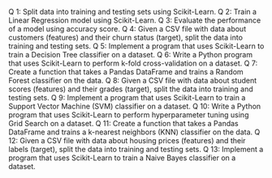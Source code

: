 Q 1: Split data into training and testing sets using Scikit-Learn.
Q 2: Train a Linear Regression model using Scikit-Learn.
Q 3: Evaluate the performance of a model using accuracy score.
Q 4: Given a CSV file with data about customers (features) and their churn status (target), split the data into training and testing sets.
Q 5: Implement a program that uses Scikit-Learn to train a Decision Tree classifier on a dataset.
Q 6: Write a Python program that uses Scikit-Learn to perform k-fold cross-validation on a dataset.
Q 7: Create a function that takes a Pandas DataFrame and trains a Random Forest classifier on the data.
Q 8: Given a CSV file with data about student scores (features) and their grades (target), split the data into training and testing sets.
Q 9: Implement a program that uses Scikit-Learn to train a Support Vector Machine (SVM) classifier on a dataset.
Q 10: Write a Python program that uses Scikit-Learn to perform hyperparameter tuning using Grid Search on a dataset.
Q 11: Create a function that takes a Pandas DataFrame and trains a k-nearest neighbors (KNN) classifier on the data.
Q 12: Given a CSV file with data about housing prices (features) and their labels (target), split the data into training and testing sets.
Q 13: Implement a program that uses Scikit-Learn to train a Naive Bayes classifier on a dataset.
